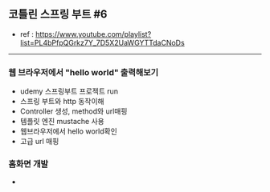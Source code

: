 ## 코틀린 스프링 부트 #6
- ref : https://www.youtube.com/playlist?list=PL4bPfpQGrkz7Y_7D5X2UaWGYTTdaCNoDs
---

### 웹 브라우저에서 "hello world" 출력해보기
- udemy 스프링부트 프로젝트 run
- 스프링 부트와 http 동작이해
- Controller 생성, method와 url매핑
- 템플릿 엔진 mustache 사용
- 웹브라우저에서 hello world확인
- 고급 url 매핑

### 홈화면 개발
- 